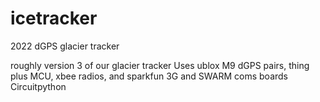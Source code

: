 # icetracker
2022 dGPS glacier tracker

roughly version 3 of our glacier tracker
Uses ublox M9 dGPS pairs, thing plus MCU, xbee radios, and sparkfun 3G and SWARM coms boards
Circuitpython
